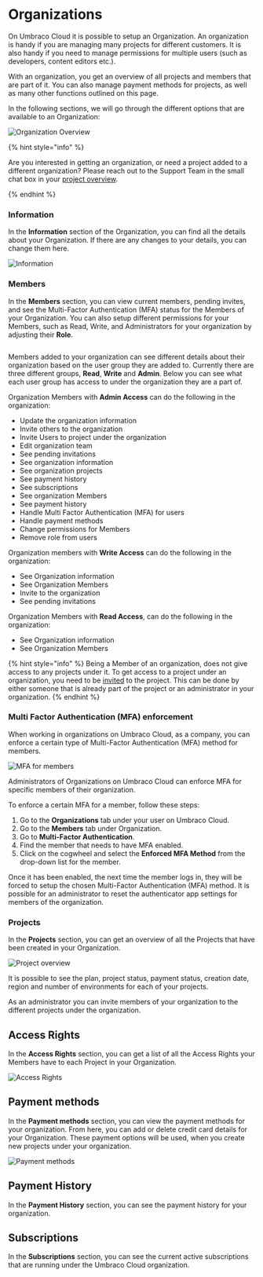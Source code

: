 # Organizations

On Umbraco Cloud it is possible to setup an Organization. An organization is handy if you are managing many projects for different customers. It is also handy if you need to manage permissions for multiple users (such as developers, content editors etc.). 

With an organization, you get an overview of all projects and members that are part of it. You can also manage payment methods for projects, as well as many other functions outlined on this page.

In the following sections, we will go through the different options that are available to an Organization:

![Organization Overview](images/Cloud-org-overview.png)

{% hint style="info" %}

Are you interested in getting an organization, or need a project added to a different organization? Please reach out to the Support Team in the small chat box in your [project overview](https://www.s1.umbraco.io/projects).

{% endhint %}


### Information

In the **Information** section of the Organization, you can find all the details about your Organization. If there are any changes to your details, you can change them here.

![Information](images/Information-v10.png)

### Members

In the **Members** section, you can view current members, pending invites, and see the Multi-Factor Authentication (MFA) status for the Members of your Organization. You can also setup different permissions for your Members, such as Read, Write, and Administrators for your organization by adjusting their **Role**.

<figure><img src="../../../.gitbook/assets/members.png" alt=""><figcaption></figcaption></figure>

Members added to your organization can see different details about their organization based on the user group they are added to. Currently there are three different groups, **Read**, **Write** and **Admin**.
Below you can see what each user group has access to under the organization they are a part of.

Organization Members with **Admin Access** can do the following in the organization:

* Update the organization information
* Invite others to the organization
* Invite Users to project under the organization
* Edit organization team
* See pending invitations
* See organization information
* See organization projects
* See payment history
* See subscriptions
* See organization Members
* See payment history
* Handle Multi Factor Authentication (MFA) for users
* Handle payment methods
* Change permissions for Members
* Remove role from users


Organization members with **Write Access** can do the following in the organization:

* See Organization information
* See Organization Members
* Invite to the organization
* See pending invitations

Organization Members with **Read Access**, can do the following in the organization:

* See Organization information
* See Organization Members

{% hint style="info" %}
Being a Member of an organization, does not give access to any projects under it. To get access to a project under an organization, you need to be [invited](/umbraco-cloud/set-up/users-on-cloud.md) to the project. This can be done by either someone that is already part of the project or an administrator in your organization.
{% endhint %}

### Multi Factor Authentication (MFA) enforcement

When working in organizations on Umbraco Cloud, as a company, you can enforce a certain type of Multi-Factor Authentication (MFA) method for members.

![MFA for members](images/mfa-page.png)

Administrators of Organizations on Umbraco Cloud can enforce MFA for specific members of their organization.

To enforce a certain MFA for a member, follow these steps:

1. Go to the **Organizations** tab under your user on Umbraco Cloud.
2. Go to the **Members** tab under Organization.
3. Go to **Multi-Factor Authentication**.
4. Find the member that needs to have MFA enabled.
5. Click on the cogwheel and select the **Enforced MFA Method** from the drop-down list for the member.

Once it has been enabled, the next time the member logs in, they will be forced to setup the chosen Multi-Factor Authentication (MFA) method.
It is possible for an administrator to reset the authenticator app settings for members of the organization.

### Projects

In the **Projects** section, you can get an overview of all the Projects that have been created in your Organization.

![Project overview](images/org-projects.png)

It is possible to see the plan, project status, payment status, creation date, region and number of environments for each of your projects.

As an administrator you can invite members of your organization to the different projects under the organization.

## Access Rights

In the **Access Rights** section, you can get a list of all the Access Rights your Members have to each Project in your Organization.

![Access Rights](images/Access_rights-v10.png)

## Payment methods

In the **Payment methods** section, you can view the payment methods for your organization. From here, you can add or delete credit card details for your Organization. These payment options will be used, when you create new projects under your organization.

![Payment methods](images/payment-methods-v10.png)

## Payment History

In the **Payment History** section, you can see the payment history for your organization.

## Subscriptions

In the **Subscriptions** section, you can see the current active subscriptions that are running under the Umbraco Cloud organization.
